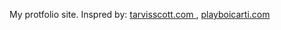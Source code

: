 My protfolio site. Inspred by:
[tarvisscott.com ](https://www.travisscott.com/),
[playboicarti.com](https://www.playboicarti.com/)
